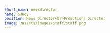 ```yaml
---
short_name: newsdirector
name: Sandy
position: News Director<br>Promotions Director
image: /assets/images/staff/staff.png
---
```


